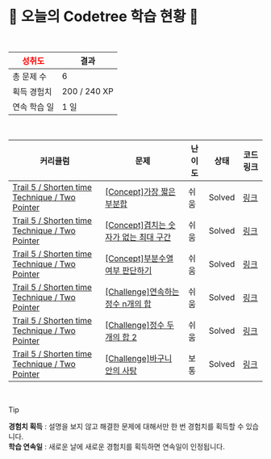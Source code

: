 # 🌲 오늘의 Codetree 학습 현황 🌲

<br />

| <span style="color:red;display:block;text-align:center;"> **성취도**</span> | 결과 |
|---|---|
| 총 문제 수 | 6 |
| 획득 경험치 | 200 / 240 XP |
| 연속 학습 일 | 1 일 |

<br />

|커리큘럼|문제|난이도|상태|코드 링크|
|---|---|---|---|---|
|[Trail 5 / Shorten time Technique / Two Pointer](https://www.codetree.ai/trail-info/intermediate-mid/)|[[Concept]가장 짧은 부분합](https://www.codetree.ai/trails/complete/curated-cards/intro-shortest-subtotal/)|쉬움|Solved|[링크](https://github.com/qmean/Algorithm_study/blob/main/250728/%EA%B0%80%EC%9E%A5%20%EC%A7%A7%EC%9D%80%20%EB%B6%80%EB%B6%84%ED%95%A9/shortest-subtotal.java)|
|[Trail 5 / Shorten time Technique / Two Pointer](https://www.codetree.ai/trail-info/intermediate-mid/)|[[Concept]겹치는 숫자가 없는 최대 구간](https://www.codetree.ai/trails/complete/curated-cards/intro-max-interval-without-overlapping-numbers/)|쉬움|Solved|[링크](https://github.com/qmean/Algorithm_study/blob/main/250728/%EA%B2%B9%EC%B9%98%EB%8A%94%20%EC%88%AB%EC%9E%90%EA%B0%80%20%EC%97%86%EB%8A%94%20%EC%B5%9C%EB%8C%80%20%EA%B5%AC%EA%B0%84/max-interval-without-overlapping-numbers.java)|
|[Trail 5 / Shorten time Technique / Two Pointer](https://www.codetree.ai/trail-info/intermediate-mid/)|[[Concept]부분수열 여부 판단하기](https://www.codetree.ai/trails/complete/curated-cards/intro-determine-subsequence/)|쉬움|Solved|[링크](https://github.com/qmean/Algorithm_study/blob/main/250728/%EB%B6%80%EB%B6%84%EC%88%98%EC%97%B4%20%EC%97%AC%EB%B6%80%20%ED%8C%90%EB%8B%A8%ED%95%98%EA%B8%B0/determine-subsequence.java)|
|[Trail 5 / Shorten time Technique / Two Pointer](https://www.codetree.ai/trail-info/intermediate-mid/)|[[Challenge]연속하는 정수 n개의 합](https://www.codetree.ai/trails/complete/curated-cards/challenge-sum-of-consecutive-n-integers/)|쉬움|Solved|[링크](https://github.com/qmean/Algorithm_study/blob/main/250728/%EC%97%B0%EC%86%8D%ED%95%98%EB%8A%94%20%EC%A0%95%EC%88%98%20N%EA%B0%9C%EC%9D%98%20%ED%95%A9/sum-of-consecutive-n-integers.java)|
|[Trail 5 / Shorten time Technique / Two Pointer](https://www.codetree.ai/trail-info/intermediate-mid/)|[[Challenge]정수 두 개의 합 2](https://www.codetree.ai/trails/complete/curated-cards/challenge-sum-of-two-integers-2/)|쉬움|Solved|[링크](https://github.com/qmean/Algorithm_study/blob/main/250728/%EC%A0%95%EC%88%98%20%EB%91%90%20%EA%B0%9C%EC%9D%98%20%ED%95%A9%202/sum-of-two-integers-2.java)|
|[Trail 5 / Shorten time Technique / Two Pointer](https://www.codetree.ai/trail-info/intermediate-mid/)|[[Challenge]바구니 안의 사탕](https://www.codetree.ai/trails/complete/curated-cards/challenge-candy-in-the-basket/)|보통|Solved|[링크](https://github.com/qmean/Algorithm_study/blob/main/250728/%EB%B0%94%EA%B5%AC%EB%8B%88%20%EC%95%88%EC%9D%98%20%EC%82%AC%ED%83%95/candy-in-the-basket.java)|


<br />

> [!TIP]
> **경험치 획득** : 설명을 보지 않고 해결한 문제에 대해서만 한 번 경험치를 획득할 수 있습니다.  
> **학습 연속일** : 새로운 날에 새로운 경험치를 획득하면 연속일이 인정됩니다.

